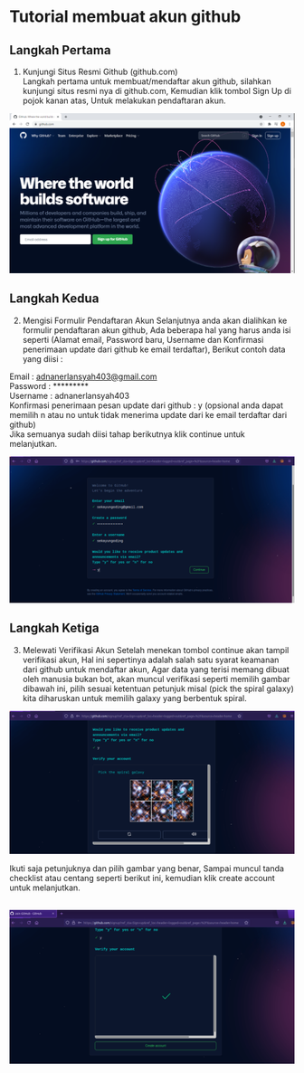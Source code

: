 # Tutorial membuat akun github

## Langkah Pertama
1. Kunjungi Situs Resmi Github (github.com) <br>
Langkah pertama untuk membuat/mendaftar akun github, silahkan kunjungi situs resmi nya di github.com, Kemudian klik tombol Sign Up di pojok kanan atas, Untuk melakukan pendaftaran akun.

![Gambar 1](../img/websitegithub.png)

### <h2> Langkah Kedua
2. Mengisi Formulir Pendaftaran Akun
Selanjutnya anda akan dialihkan ke formulir pendaftaran akun github, Ada beberapa hal yang harus anda isi seperti (Alamat email, Password baru, Username dan Konfirmasi penerimaan update dari github ke email terdaftar), Berikut contoh data yang diisi :

Email : adnanerlansyah403@gmail.com <br>
Password : *********    <br>
Username : adnanerlansyah403 <br>
Konfirmasi penerimaan pesan update dari github : y (opsional anda dapat memilih n atau no untuk tidak menerima update dari ke email terdaftar dari github) <br>
Jika semuanya sudah diisi tahap berikutnya klik continue untuk melanjutkan. <br>

![Gambar 2](../img/menuregistrasi.png) <br>

#### <h2> Langkah Ketiga
3. Melewati Verifikasi Akun
Setelah menekan tombol continue akan tampil verifikasi akun, Hal ini sepertinya adalah salah satu syarat keamanan dari github untuk mendaftar akun, Agar data yang terisi memang dibuat oleh manusia bukan bot, akan muncul verifikasi seperti memilih gambar dibawah ini, pilih sesuai ketentuan petunjuk misal (pick the spiral galaxy) kita diharuskan untuk memilih galaxy yang berbentuk spiral. <br>

![Gambar 3](../img/verifikasiakun.png) <br>

Ikuti saja petunjuknya dan pilih gambar yang benar, Sampai muncul tanda checklist atau centang seperti berikut ini, kemudian klik create account untuk melanjutkan. <br><br>

![Gambar 4](../img/verifikasiakun2.png) <br>

